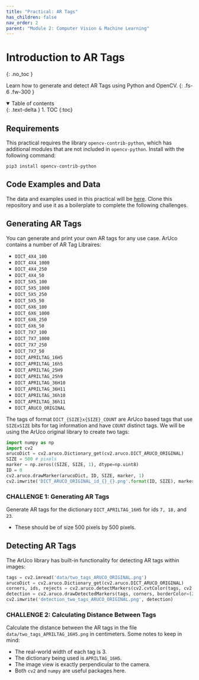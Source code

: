 ```yaml
---
title: "Practical: AR Tags"
has_children: false
nav_order: 2
parent: "Module 2: Computer Vision & Machine Learning"
---
```


# Introduction to AR Tags
{: .no_toc }

Learn how to generate and detect AR Tags using Python and OpenCV.
{: .fs-6 .fw-300 }

<details open markdown="block">
  <summary>
    Table of contents
  </summary>
  {: .text-delta }
1. TOC
{:toc}
</details>

## Requirements

This practical requires the library `opencv-contrib-python`, which has additional modules that are not included in `opencv-python`. Install with the following command:

```
pip3 install opencv-contrib-python
```

## Code Examples and Data

The data and examples used in this practical will be [here](https://github.com/BWSI-UAV/intro_to_ar_tags/blob/main/README.md).
Clone this repository and use it as a boilerplate to complete the following challenges.

## Generating AR Tags

You can generate and print your own AR tags for any use case. ArUco contains a number of AR Tag Libraires:
* `DICT_4X4_100`
* `DICT_4X4_1000`
* `DICT_4X4_250`
* `DICT_4X4_50`
* `DICT_5X5_100`
* `DICT_5X5_1000`
* `DICT_5X5_250`
* `DICT_5X5_50`
* `DICT_6X6_100`
* `DICT_6X6_1000`
* `DICT_6X6_250`
* `DICT_6X6_50`
* `DICT_7X7_100`
* `DICT_7X7_1000`
* `DICT_7X7_250`
* `DICT_7X7_50`
* `DICT_APRILTAG_16H5`
* `DICT_APRILTAG_16h5`
* `DICT_APRILTAG_25H9`
* `DICT_APRILTAG_25h9`
* `DICT_APRILTAG_36H10`
* `DICT_APRILTAG_36H11`
* `DICT_APRILTAG_36h10`
* `DICT_APRILTAG_36h11`
* `DICT_ARUCO_ORIGINAL`
 
The tags of format `DICT_{SIZE}x{SIZE}_COUNT` are ArUco based tags that use `SIZExSIZE` bits for tag information and have `COUNT` distinct tags. We will be using the ArUco original library to create two tags:
```python
import numpy as np
import cv2
arucoDict = cv2.aruco.Dictionary_get(cv2.aruco.DICT_ARUCO_ORIGINAL)
SIZE = 500 # pixels
marker = np.zeros((SIZE, SIZE, 1), dtype=np.uint8)
ID = 0
cv2.aruco.drawMarker(arucoDict, ID, SIZE, marker, 1)
cv2.imwrite('DICT_ARUCO_ORIGINAL_id_{}_{}.png'.format(ID, SIZE), marker)
```

### CHALLENGE 1: Generating AR Tags

Generate AR tags for the dictionary `DICT_APRILTAG_16H5` for ids `7, 18,` and `23`.
* These should be of size 500 pixels by 500 pixels.

## Detecting AR Tags

The ArUco library has built-in functionality for detecting AR tags within images:
```python
tags = cv2.imread('data/two_tags_ARUCO_ORIGINAL.png')
arucoDict = cv2.aruco.Dictionary_get(cv2.aruco.DICT_ARUCO_ORIGINAL)
corners, ids, rejects = cv2.aruco.detectMarkers(cv2.cvtColor(tags, cv2.COLOR_BGR2GRAY), arucoDict)
detection = cv2.aruco.drawDetectedMarkers(tags, corners, borderColor=(255, 0, 0))
cv2.imwrite('detection_two_tags_ARUCO_ORIGINAL.png', detection)
```

### CHALLENGE 2: Calculating Distance Between Tags

Calculate the distance between the AR tags in the file `data/two_tags_APRILTAG_16H5.png` in centimeters. Some notes to keep in mind:
* The real-world width of each tag is 3.
* The dictionary being used is `APRILTAG_16H5`.
* The image view is exactly perpendicular to the camera.
* Both `cv2` and `numpy` are useful packages here.